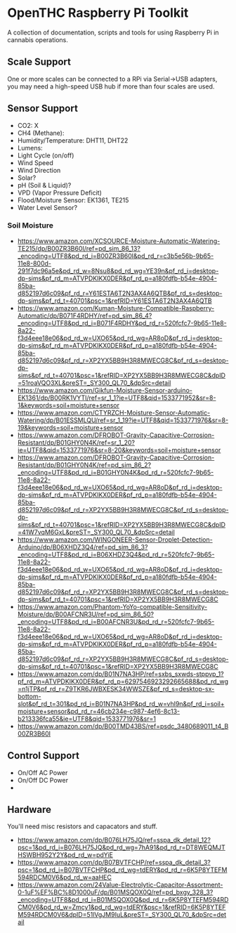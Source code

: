 # OpenTHC Raspberry Pi Toolkit

A collection of documentation, scripts and tools for using Raspberry Pi in cannabis operations. 

## Scale Support

One or more scales can be connected to a RPi via Serial->USB adapters, you may need a high-speed USB hub if more than four scales are used.


## Sensor Support

 * CO2: X
 * CH4 (Methane): 
 * Humidity/Temperature: DHT11, DHT22
 * Lumens:
 * Light Cycle (on/off)
 * Wind Speed
 * Wind Direction
 * Solar?
 * pH (Soil & Liquid)?
 * VPD (Vapor Pressure Deficit)
 * Flood/Moisture Sensor: EK1361, TE215
 * Water Level Sensor?

### Soil Moisture
 
 * https://www.amazon.com/XCSOURCE-Moisture-Automatic-Watering-TE215/dp/B00ZR3B60I/ref=pd_sim_86_13?_encoding=UTF8&pd_rd_i=B00ZR3B60I&pd_rd_r=c3b5e56b-9b65-11e8-800d-291f7dc96a5e&pd_rd_w=8Nsu8&pd_rd_wg=YE39n&pf_rd_i=desktop-dp-sims&pf_rd_m=ATVPDKIKX0DER&pf_rd_p=a180fdfb-b54e-4904-85ba-d852197d6c09&pf_rd_r=Y61ESTA6T2N3AX4A6QTB&pf_rd_s=desktop-dp-sims&pf_rd_t=40701&psc=1&refRID=Y61ESTA6T2N3AX4A6QTB
 * https://www.amazon.com/Kuman-Moisture-Compatible-Raspberry-Automatic/dp/B071F4RDHY/ref=pd_sim_86_4?_encoding=UTF8&pd_rd_i=B071F4RDHY&pd_rd_r=520fcfc7-9b65-11e8-8a22-f3d4eee18e06&pd_rd_w=UXO65&pd_rd_wg=AR8oD&pf_rd_i=desktop-dp-sims&pf_rd_m=ATVPDKIKX0DER&pf_rd_p=a180fdfb-b54e-4904-85ba-d852197d6c09&pf_rd_r=XP2YX5BB9H3R8MWECG8C&pf_rd_s=desktop-dp-sims&pf_rd_t=40701&psc=1&refRID=XP2YX5BB9H3R8MWECG8C&dpID=51roaVQO3XL&preST=_SY300_QL70_&dpSrc=detail
 * https://www.amazon.com/Gikfun-Moisture-Sensor-arduino-EK1361/dp/B00RK1VYTI/ref=sr_1_1?ie=UTF8&qid=1533771952&sr=8-1&keywords=soil+moisture+sensor
 * https://www.amazon.com/CTYRZCH-Moisture-Sensor-Automatic-Watering/dp/B01ESSMLQU/ref=sr_1_19?ie=UTF8&qid=1533771976&sr=8-19&keywords=soil+moisture+sensor
 * https://www.amazon.com/DFROBOT-Gravity-Capacitive-Corrosion-Resistant/dp/B01GHY0N4K/ref=sr_1_20?ie=UTF8&qid=1533771976&sr=8-20&keywords=soil+moisture+sensor
 * https://www.amazon.com/DFROBOT-Gravity-Capacitive-Corrosion-Resistant/dp/B01GHY0N4K/ref=pd_sim_86_2?_encoding=UTF8&pd_rd_i=B01GHY0N4K&pd_rd_r=520fcfc7-9b65-11e8-8a22-f3d4eee18e06&pd_rd_w=UXO65&pd_rd_wg=AR8oD&pf_rd_i=desktop-dp-sims&pf_rd_m=ATVPDKIKX0DER&pf_rd_p=a180fdfb-b54e-4904-85ba-d852197d6c09&pf_rd_r=XP2YX5BB9H3R8MWECG8C&pf_rd_s=desktop-dp-sims&pf_rd_t=40701&psc=1&refRID=XP2YX5BB9H3R8MWECG8C&dpID=41W7vqM6GxL&preST=_SY300_QL70_&dpSrc=detail
 * https://www.amazon.com/WINGONEER-Sensor-Droplet-Detection-Arduino/dp/B06XHDZ3Q4/ref=pd_sim_86_3?_encoding=UTF8&pd_rd_i=B06XHDZ3Q4&pd_rd_r=520fcfc7-9b65-11e8-8a22-f3d4eee18e06&pd_rd_w=UXO65&pd_rd_wg=AR8oD&pf_rd_i=desktop-dp-sims&pf_rd_m=ATVPDKIKX0DER&pf_rd_p=a180fdfb-b54e-4904-85ba-d852197d6c09&pf_rd_r=XP2YX5BB9H3R8MWECG8C&pf_rd_s=desktop-dp-sims&pf_rd_t=40701&psc=1&refRID=XP2YX5BB9H3R8MWECG8C
 * https://www.amazon.com/Phantom-YoYo-compatible-Sensitivity-Moisture/dp/B00AFCNR3U/ref=pd_sim_86_50?_encoding=UTF8&pd_rd_i=B00AFCNR3U&pd_rd_r=520fcfc7-9b65-11e8-8a22-f3d4eee18e06&pd_rd_w=UXO65&pd_rd_wg=AR8oD&pf_rd_i=desktop-dp-sims&pf_rd_m=ATVPDKIKX0DER&pf_rd_p=a180fdfb-b54e-4904-85ba-d852197d6c09&pf_rd_r=XP2YX5BB9H3R8MWECG8C&pf_rd_s=desktop-dp-sims&pf_rd_t=40701&psc=1&refRID=XP2YX5BB9H3R8MWECG8C
 * https://www.amazon.com/dp/B01N7NA3HP/ref=sxbs_sxwds-stppvp_1?pf_rd_m=ATVPDKIKX0DER&pf_rd_p=6297546923292665688&pd_rd_wg=n1jTP&pf_rd_r=Z9TKR6JWBXESK34WWSZE&pf_rd_s=desktop-sx-bottom-slot&pf_rd_t=301&pd_rd_i=B01N7NA3HP&pd_rd_w=vhI9n&pf_rd_i=soil+moisture+sensor&pd_rd_r=46cb234e-c987-4ef6-8c13-b213336fca55&ie=UTF8&qid=1533771976&sr=1
 * https://www.amazon.com/dp/B00TMD43BS/ref=psdc_3480689011_t4_B00ZR3B60I
 
## Control Support

 * On/Off AC Power
 * On/Off DC Power
 * 


## Hardware 

You'll need misc resistors and capacators and stuff.

 * https://www.amazon.com/dp/B076LH75JQ/ref=sspa_dk_detail_12?psc=1&pd_rd_i=B076LH75JQ&pd_rd_wg=7hA91&pd_rd_r=DT8WEQMJTHSWBH952Y2Y&pd_rd_w=pdYiE
 * https://www.amazon.com/dp/B07BVTFCHP/ref=sspa_dk_detail_3?psc=1&pd_rd_i=B07BVTFCHP&pd_rd_wg=tdERY&pd_rd_r=6K5P8YTEFM594RDCM0V6&pd_rd_w=aaHEC
 * https://www.amazon.com/24Value-Electrolytic-Capacitor-Assortment-0-1uF%EF%BC%8D1000uF/dp/B01MSQOX0Q/ref=pd_bxgy_328_3?_encoding=UTF8&pd_rd_i=B01MSQOX0Q&pd_rd_r=6K5P8YTEFM594RDCM0V6&pd_rd_w=Zmcy1&pd_rd_wg=tdERY&psc=1&refRID=6K5P8YTEFM594RDCM0V6&dpID=51lVgJM9IuL&preST=_SY300_QL70_&dpSrc=detail
